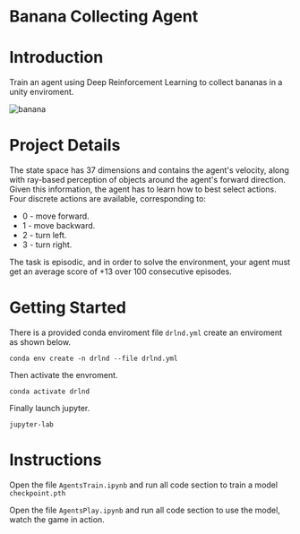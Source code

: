 
# Banana Collecting Agent
# Introduction
Train an agent using Deep Reinforcement Learning to collect bananas in a unity enviroment.

![banana](.\banana.gif)

# Project Details
The state space has 37 dimensions and contains the agent's velocity, along with ray-based perception of objects around the agent's forward direction. Given this information, the agent has to learn how to best select actions. Four discrete actions are available, corresponding to:

- 0 - move forward.
- 1 - move backward.
- 2 - turn left.
- 3 - turn right.

The task is episodic, and in order to solve the environment, your agent must get an average score of +13 over 100 consecutive episodes.

# Getting Started
There is a provided conda enviroment file `drlnd.yml` create an enviroment as shown below.

```
conda env create -n drlnd --file drlnd.yml
```
Then activate the envroment.

```
conda activate drlnd
```

Finally launch jupyter.

```
jupyter-lab
```

# Instructions
Open the file `AgentsTrain.ipynb` and run all code section to train a model `checkpoint.pth`

Open the file `AgentsPlay.ipynb` and run all code section to use the model, watch the game in action.



